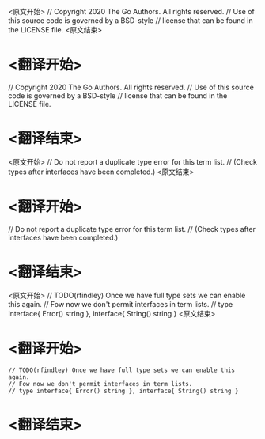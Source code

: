 
<原文开始>
// Copyright 2020 The Go Authors. All rights reserved.
// Use of this source code is governed by a BSD-style
// license that can be found in the LICENSE file.
<原文结束>

# <翻译开始>
// Copyright 2020 The Go Authors. All rights reserved.
// Use of this source code is governed by a BSD-style
// license that can be found in the LICENSE file.
# <翻译结束>


<原文开始>
// Do not report a duplicate type error for this term list.
// (Check types after interfaces have been completed.)
<原文结束>

# <翻译开始>
// Do not report a duplicate type error for this term list.
// (Check types after interfaces have been completed.)
# <翻译结束>


<原文开始>
	// TODO(rfindley) Once we have full type sets we can enable this again.
	// Fow now we don't permit interfaces in term lists.
	// type interface{ Error() string }, interface{ String() string }
<原文结束>

# <翻译开始>
	// TODO(rfindley) Once we have full type sets we can enable this again.
	// Fow now we don't permit interfaces in term lists.
	// type interface{ Error() string }, interface{ String() string }
# <翻译结束>

